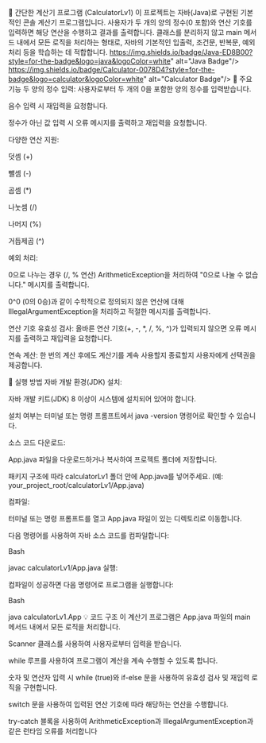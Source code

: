 🔢 간단한 계산기 프로그램 (CalculatorLv1)
이 프로젝트는 자바(Java)로 구현된 기본적인 콘솔 계산기 프로그램입니다. 사용자가 두 개의 양의 정수(0 포함)와 연산 기호를 입력하면 해당 연산을 수행하고 결과를 출력합니다. 클래스를 분리하지 않고 main 메서드 내에서 모든 로직을 처리하는 형태로, 자바의 기본적인 입출력, 조건문, 반복문, 예외 처리 등을 학습하는 데 적합합니다.
https://img.shields.io/badge/Java-ED8B00?style=for-the-badge&logo=java&logoColor=white" alt="Java Badge"/>
https://img.shields.io/badge/Calculator-0078D4?style=for-the-badge&logo=calculator&logoColor=white" alt="Calculator Badge"/>
🌟 주요 기능
두 양의 정수 입력: 사용자로부터 두 개의 0을 포함한 양의 정수를 입력받습니다.

음수 입력 시 재입력을 요청합니다.

정수가 아닌 값 입력 시 오류 메시지를 출력하고 재입력을 요청합니다.

다양한 연산 지원:

덧셈 (+)

뺄셈 (-)

곱셈 (*)

나눗셈 (/)

나머지 (%)

거듭제곱 (^)

예외 처리:

0으로 나누는 경우 (/, % 연산) ArithmeticException을 처리하여 "0으로 나눌 수 없습니다." 메시지를 출력합니다.

0^0 (0의 0승)과 같이 수학적으로 정의되지 않은 연산에 대해 IllegalArgumentException을 처리하고 적절한 메시지를 출력합니다.

연산 기호 유효성 검사: 올바른 연산 기호(+, -, *, /, %, ^)가 입력되지 않으면 오류 메시지를 출력하고 재입력을 요청합니다.

연속 계산: 한 번의 계산 후에도 계산기를 계속 사용할지 종료할지 사용자에게 선택권을 제공합니다.

🚀 실행 방법
자바 개발 환경(JDK) 설치:

자바 개발 키트(JDK) 8 이상이 시스템에 설치되어 있어야 합니다.

설치 여부는 터미널 또는 명령 프롬프트에서 java -version 명령어로 확인할 수 있습니다.

소스 코드 다운로드:

App.java 파일을 다운로드하거나 복사하여 프로젝트 폴더에 저장합니다.

패키지 구조에 따라 calculatorLv1 폴더 안에 App.java를 넣어주세요. (예: your_project_root/calculatorLv1/App.java)

컴파일:

터미널 또는 명령 프롬프트를 열고 App.java 파일이 있는 디렉토리로 이동합니다.

다음 명령어를 사용하여 자바 소스 코드를 컴파일합니다:

Bash

javac calculatorLv1/App.java
실행:

컴파일이 성공하면 다음 명령어로 프로그램을 실행합니다:

Bash

java calculatorLv1.App
💡 코드 구조
이 계산기 프로그램은 App.java 파일의 main 메서드 내에서 모든 로직을 처리합니다.

Scanner 클래스를 사용하여 사용자로부터 입력을 받습니다.

while 루프를 사용하여 프로그램이 계산을 계속 수행할 수 있도록 합니다.

숫자 및 연산자 입력 시 while (true)와 if-else 문을 사용하여 유효성 검사 및 재입력 로직을 구현합니다.

switch 문을 사용하여 입력된 연산 기호에 따라 해당하는 연산을 수행합니다.

try-catch 블록을 사용하여 ArithmeticException과 IllegalArgumentException과 같은 런타임 오류를 처리합니다
